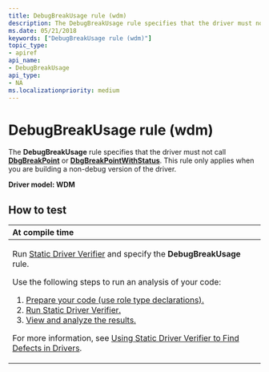 ```yaml
---
title: DebugBreakUsage rule (wdm)
description: The DebugBreakUsage rule specifies that the driver must not call DbgBreakPoint or DbgBreakPointWithStatus. This rule only applies when you are building a non-debug version of the driver.
ms.date: 05/21/2018
keywords: ["DebugBreakUsage rule (wdm)"]
topic_type:
- apiref
api_name:
- DebugBreakUsage
api_type:
- NA
ms.localizationpriority: medium
---
```


# DebugBreakUsage rule (wdm)


The **DebugBreakUsage** rule specifies that the driver must not call [**DbgBreakPoint**](/windows-hardware/drivers/ddi/wdm/nf-wdm-dbgbreakpoint) or [**DbgBreakPointWithStatus**](/windows-hardware/drivers/ddi/wdm/nf-wdm-dbgbreakpointwithstatus). This rule only applies when you are building a non-debug version of the driver.

**Driver model: WDM**

## How to test

<table>
<colgroup>
<col width="100%" />
</colgroup>
<thead>
<tr class="header">
<th align="left">At compile time</th>
</tr>
</thead>
<tbody>
<tr class="odd">
<td align="left"><p>Run <a href="/windows-hardware/drivers/devtest/static-driver-verifier" data-raw-source="[Static Driver Verifier](./static-driver-verifier.md)">Static Driver Verifier</a> and specify the <strong>DebugBreakUsage</strong> rule.</p>
Use the following steps to run an analysis of your code:
<ol>
<li><a href="/windows-hardware/drivers/devtest/using-static-driver-verifier-to-find-defects-in-drivers#preparing-your-source-code" data-raw-source="[Prepare your code (use role type declarations).](./using-static-driver-verifier-to-find-defects-in-drivers.md#preparing-your-source-code)">Prepare your code (use role type declarations).</a></li>
<li><a href="/windows-hardware/drivers/devtest/using-static-driver-verifier-to-find-defects-in-drivers#running-static-driver-verifier" data-raw-source="[Run Static Driver Verifier.](./using-static-driver-verifier-to-find-defects-in-drivers.md#running-static-driver-verifier)">Run Static Driver Verifier.</a></li>
<li><a href="/windows-hardware/drivers/devtest/using-static-driver-verifier-to-find-defects-in-drivers#viewing-and-analyzing-the-results" data-raw-source="[View and analyze the results.](./using-static-driver-verifier-to-find-defects-in-drivers.md#viewing-and-analyzing-the-results)">View and analyze the results.</a></li>
</ol>
<p>For more information, see <a href="/windows-hardware/drivers/devtest/using-static-driver-verifier-to-find-defects-in-drivers" data-raw-source="[Using Static Driver Verifier to Find Defects in Drivers](./using-static-driver-verifier-to-find-defects-in-drivers.md)">Using Static Driver Verifier to Find Defects in Drivers</a>.</p></td>
</tr>
</tbody>
</table>

